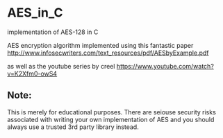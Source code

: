 # AES_in_C
implementation of AES-128 in C

AES encryption algorithm implemented using this fantastic paper http://www.infosecwriters.com/text_resources/pdf/AESbyExample.pdf

as well as the youtube series by creel https://www.youtube.com/watch?v=K2Xfm0-owS4

## Note:
This is merely for educational purposes. There are seiouse security risks associated with writing your own implementation of AES and you should always use a trusted 3rd party library instead.
